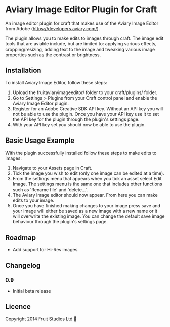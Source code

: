 # Aviary Image Editor Plugin for Craft

An image editor plugin for craft that makes use of the Aviary Image Editor from Adobe (https://developers.aviary.com/). 

The plugin allows you to make edits to images through craft. The image edit tools that are aviable include, but are limited to: applying various effects, cropping/resizing, adding text to the image and tweaking various image properties such as the contrast or brightness.


## Installation

To install Aviary Image Editor, follow these steps:

1.  Upload the fruitaviaryimageeditor/ folder to your craft/plugins/ folder.
2.  Go to Settings > Plugins from your Craft control panel and enable the Aviary Image Editor plugin.
3. 	Register for an Adobe Creative SDK API key. Without an API key you will not be able to use the plugin. Once you have your API key use it to set the API key for the plugin through the plugin's settings page.
4.  With your API key set you should now be able to use the plugin.

## Basic Usage Example

With the plugin successfully installed follow these steps to make edits to images:

1.	Navigate to your Assets page in Craft.
2.	Tick the image you wish to edit (only one image can be edited at a time).
3.	From the settings menu that appears when you tick an asset select Edit Image. The settings menu is the same one that includes other functions such as 'Rename file' and 'delete...'. 
4.	The Aviary Image editor should now appear. From here you can make edits to your image.
5.  Once you have finished making changes to your image press save and your image will either be saved as a new image with a new name or it will overwrite the existing image. You can change the default save image behaviour through the plugin's settings page.


## Roadmap

* Add support for Hi-Res images.


## Changelog


### 0.9

* Initial beta release


## Licence

Copyright 2014 Fruit Studios Ltd 
